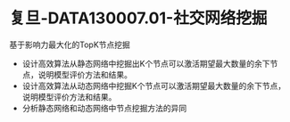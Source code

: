 # 复旦-DATA130007.01-社交网络挖掘  
基于影响力最大化的TopK节点挖掘  
+ 设计高效算法从静态网络中挖掘出K个节点可以激活期望最大数量的余下节点，说明模型评价方法和结果。
+ 设计高效算法从动态网络中挖掘K个节点可以激活期望最大数量的余下节点，说明模型评价方法和结果。
+ 分析静态网络和动态网络中节点挖掘方法的异同
